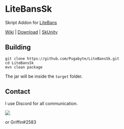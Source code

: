 # LiteBansSk
Skript Addon for [LiteBans](https://www.spigotmc.org/resources/3715/)

[Wiki](https://github.com/Pugabyte/LiteBansSk/wiki) | [Download](http://dl.bear-nation.net/?q=litebanssk) | [SkUnity](https://forums.skunity.com/resources/391/)

## Building
```
git clone https://github.com/Pugabyte/LiteBansSk.git
cd LiteBansSk
mvn clean package
```
The jar will be inside the `target` folder.

## Contact 
I use Discord for all communication.

[<img src="https://discordapp.com/api/guilds/138464183946575874/widget.png?style=banner3">](https://discord.gg/0jwsKTH4ATkkN8iB)

or Griffin#2583

